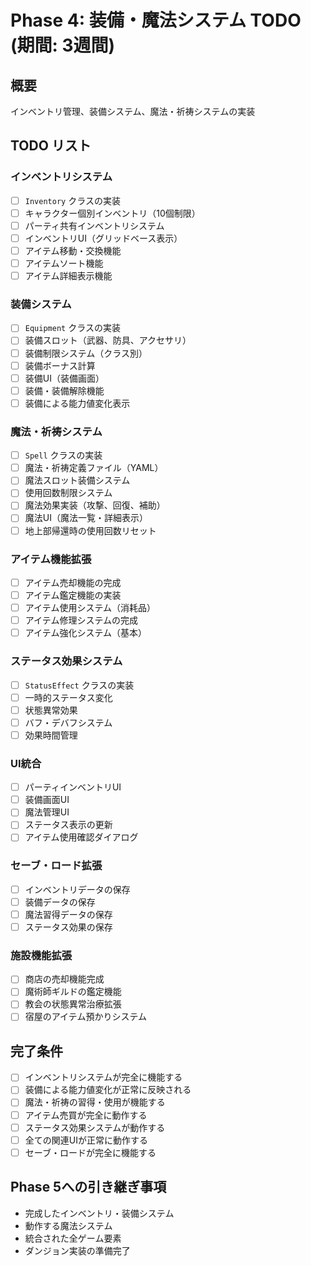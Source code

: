 # Phase 4: 装備・魔法システム TODO (期間: 3週間)

## 概要
インベントリ管理、装備システム、魔法・祈祷システムの実装

## TODO リスト

### インベントリシステム
- [ ] `Inventory` クラスの実装
- [ ] キャラクター個別インベントリ（10個制限）
- [ ] パーティ共有インベントリシステム
- [ ] インベントリUI（グリッドベース表示）
- [ ] アイテム移動・交換機能
- [ ] アイテムソート機能
- [ ] アイテム詳細表示機能

### 装備システム
- [ ] `Equipment` クラスの実装
- [ ] 装備スロット（武器、防具、アクセサリ）
- [ ] 装備制限システム（クラス別）
- [ ] 装備ボーナス計算
- [ ] 装備UI（装備画面）
- [ ] 装備・装備解除機能
- [ ] 装備による能力値変化表示

### 魔法・祈祷システム
- [ ] `Spell` クラスの実装
- [ ] 魔法・祈祷定義ファイル（YAML）
- [ ] 魔法スロット装備システム
- [ ] 使用回数制限システム
- [ ] 魔法効果実装（攻撃、回復、補助）
- [ ] 魔法UI（魔法一覧・詳細表示）
- [ ] 地上部帰還時の使用回数リセット

### アイテム機能拡張
- [ ] アイテム売却機能の完成
- [ ] アイテム鑑定機能の実装
- [ ] アイテム使用システム（消耗品）
- [ ] アイテム修理システムの完成
- [ ] アイテム強化システム（基本）

### ステータス効果システム
- [ ] `StatusEffect` クラスの実装
- [ ] 一時的ステータス変化
- [ ] 状態異常効果
- [ ] バフ・デバフシステム
- [ ] 効果時間管理

### UI統合
- [ ] パーティインベントリUI
- [ ] 装備画面UI
- [ ] 魔法管理UI
- [ ] ステータス表示の更新
- [ ] アイテム使用確認ダイアログ

### セーブ・ロード拡張
- [ ] インベントリデータの保存
- [ ] 装備データの保存
- [ ] 魔法習得データの保存
- [ ] ステータス効果の保存

### 施設機能拡張
- [ ] 商店の売却機能完成
- [ ] 魔術師ギルドの鑑定機能
- [ ] 教会の状態異常治療拡張
- [ ] 宿屋のアイテム預かりシステム

## 完了条件
- [ ] インベントリシステムが完全に機能する
- [ ] 装備による能力値変化が正常に反映される
- [ ] 魔法・祈祷の習得・使用が機能する
- [ ] アイテム売買が完全に動作する
- [ ] ステータス効果システムが動作する
- [ ] 全ての関連UIが正常に動作する
- [ ] セーブ・ロードが完全に機能する

## Phase 5への引き継ぎ事項
- 完成したインベントリ・装備システム
- 動作する魔法システム
- 統合された全ゲーム要素
- ダンジョン実装の準備完了